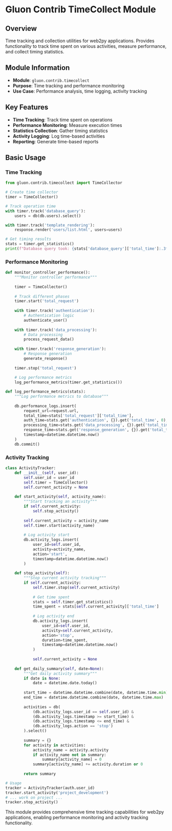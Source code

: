 # Gluon Contrib TimeCollect Module

## Overview
Time tracking and collection utilities for web2py applications. Provides functionality to track time spent on various activities, measure performance, and collect timing statistics.

## Module Information
- **Module**: `gluon.contrib.timecollect`
- **Purpose**: Time tracking and performance monitoring
- **Use Case**: Performance analysis, time logging, activity tracking

## Key Features
- **Time Tracking**: Track time spent on operations
- **Performance Monitoring**: Measure execution times
- **Statistics Collection**: Gather timing statistics
- **Activity Logging**: Log time-based activities
- **Reporting**: Generate time-based reports

## Basic Usage

### Time Tracking
```python
from gluon.contrib.timecollect import TimeCollector

# Create time collector
timer = TimeCollector()

# Track operation time
with timer.track('database_query'):
    users = db(db.users).select()

with timer.track('template_rendering'):
    response.render('users/list.html', users=users)

# Get timing results
stats = timer.get_statistics()
print(f"Database query took: {stats['database_query']['total_time']:.3f}s")
```

### Performance Monitoring
```python
def monitor_controller_performance():
    """Monitor controller performance"""
    
    timer = TimeCollector()
    
    # Track different phases
    timer.start('total_request')
    
    with timer.track('authentication'):
        # Authentication logic
        authenticate_user()
    
    with timer.track('data_processing'):
        # Data processing
        process_request_data()
    
    with timer.track('response_generation'):
        # Response generation
        generate_response()
    
    timer.stop('total_request')
    
    # Log performance metrics
    log_performance_metrics(timer.get_statistics())

def log_performance_metrics(stats):
    """Log performance metrics to database"""
    
    db.performance_logs.insert(
        request_url=request.url,
        total_time=stats['total_request']['total_time'],
        auth_time=stats.get('authentication', {}).get('total_time', 0),
        processing_time=stats.get('data_processing', {}).get('total_time', 0),
        response_time=stats.get('response_generation', {}).get('total_time', 0),
        timestamp=datetime.datetime.now()
    )
    db.commit()
```

### Activity Tracking
```python
class ActivityTracker:
    def __init__(self, user_id):
        self.user_id = user_id
        self.timer = TimeCollector()
        self.current_activity = None
    
    def start_activity(self, activity_name):
        """Start tracking an activity"""
        if self.current_activity:
            self.stop_activity()
        
        self.current_activity = activity_name
        self.timer.start(activity_name)
        
        # Log activity start
        db.activity_logs.insert(
            user_id=self.user_id,
            activity=activity_name,
            action='start',
            timestamp=datetime.datetime.now()
        )
    
    def stop_activity(self):
        """Stop current activity tracking"""
        if self.current_activity:
            self.timer.stop(self.current_activity)
            
            # Get time spent
            stats = self.timer.get_statistics()
            time_spent = stats[self.current_activity]['total_time']
            
            # Log activity end
            db.activity_logs.insert(
                user_id=self.user_id,
                activity=self.current_activity,
                action='stop',
                duration=time_spent,
                timestamp=datetime.datetime.now()
            )
            
            self.current_activity = None
    
    def get_daily_summary(self, date=None):
        """Get daily activity summary"""
        if date is None:
            date = datetime.date.today()
        
        start_time = datetime.datetime.combine(date, datetime.time.min)
        end_time = datetime.datetime.combine(date, datetime.time.max)
        
        activities = db(
            (db.activity_logs.user_id == self.user_id) &
            (db.activity_logs.timestamp >= start_time) &
            (db.activity_logs.timestamp <= end_time) &
            (db.activity_logs.action == 'stop')
        ).select()
        
        summary = {}
        for activity in activities:
            activity_name = activity.activity
            if activity_name not in summary:
                summary[activity_name] = 0
            summary[activity_name] += activity.duration or 0
        
        return summary

# Usage
tracker = ActivityTracker(auth.user_id)
tracker.start_activity('project_development')
# ... work on project ...
tracker.stop_activity()
```

This module provides comprehensive time tracking capabilities for web2py applications, enabling performance monitoring and activity tracking functionality.
